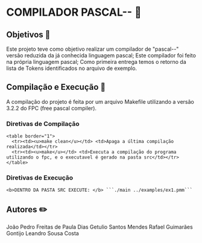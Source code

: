 # COMPILADOR PASCAL-- 👾
## Objetivos 📝
Este projeto teve como objetivo realizar um compilador de "pascal--" versão reduzida da já conhecida linguagem pascal; Este compilador foi feito na própria linguagem pascal; Como primeira entrega temos o retorno da lista de Tokens identificados no arquivo de exemplo.
## Compilação e Execução 🚩
A compilação do projeto é feita por um arquivo Makefile utilizando a versão 3.2.2 do FPC (free pascal compiler).
### Diretivas de Compilação 
    <table border="1">
      <tr><td><u>make clean</u></td> <td>Apaga a última compilação realizada</td></tr>
      <tr><td><u>make</u></td> <td>Executa a compilação do programa utilizando o fpc, e o executavel é gerado na pasta src</td></tr> 
    </table>
### Diretivas de Execução
    <b>DENTRO DA PASTA SRC EXECUTE: </b> ```./main ../examples/ex1.pmm``` 
## Autores ✏️
João Pedro Freitas de Paula Dias 
Getulio Santos Mendes
Rafael Guimarães Gontijo
Leandro Sousa Costa
